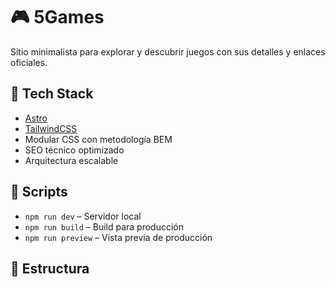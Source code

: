 # 🎮 5Games

Sitio minimalista para explorar y descubrir juegos con sus detalles y enlaces oficiales.

## 🧱 Tech Stack

- [Astro](https://astro.build/)
- [TailwindCSS](https://tailwindcss.com/)
- Modular CSS con metodología BEM
- SEO técnico optimizado
- Arquitectura escalable

## 🚀 Scripts

- `npm run dev` – Servidor local
- `npm run build` – Build para producción
- `npm run preview` – Vista previa de producción

## 📁 Estructura

